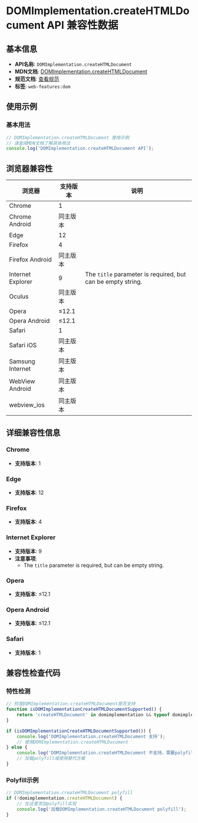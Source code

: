 # DOMImplementation.createHTMLDocument API 兼容性数据

## 基本信息

- **API名称**: `DOMImplementation.createHTMLDocument`
- **MDN文档**: [DOMImplementation.createHTMLDocument](https://developer.mozilla.org/docs/Web/API/DOMImplementation/createHTMLDocument)
- **规范文档**: [查看规范](https://dom.spec.whatwg.org/#ref-for-dom-domimplementation-createhtmldocument①)
- **标签**: `web-features:dom`

## 使用示例

### 基本用法

```javascript
// DOMImplementation.createHTMLDocument 使用示例
// 请查阅MDN文档了解具体用法
console.log('DOMImplementation.createHTMLDocument API');
```

## 浏览器兼容性

| 浏览器 | 支持版本 | 说明 |
|--------|----------|------|
| Chrome | 1 |  |
| Chrome Android | 同主版本 |  |
| Edge | 12 |  |
| Firefox | 4 |  |
| Firefox Android | 同主版本 |  |
| Internet Explorer | 9 | The `title` parameter is required, but can be empty string. |
| Oculus | 同主版本 |  |
| Opera | ≤12.1 |  |
| Opera Android | ≤12.1 |  |
| Safari | 1 |  |
| Safari iOS | 同主版本 |  |
| Samsung Internet | 同主版本 |  |
| WebView Android | 同主版本 |  |
| webview_ios | 同主版本 |  |

## 详细兼容性信息

### Chrome

- **支持版本**: 1

### Edge

- **支持版本**: 12

### Firefox

- **支持版本**: 4

### Internet Explorer

- **支持版本**: 9
- **注意事项**:
  - The `title` parameter is required, but can be empty string.

### Opera

- **支持版本**: ≤12.1

### Opera Android

- **支持版本**: ≤12.1

### Safari

- **支持版本**: 1

## 兼容性检查代码

### 特性检测

```javascript
// 检查DOMImplementation.createHTMLDocument是否支持
function isDOMImplementationCreateHTMLDocumentSupported() {
    return 'createHTMLDocument' in domimplementation && typeof domimplementation.createHTMLDocument === 'function';
}

if (isDOMImplementationCreateHTMLDocumentSupported()) {
    console.log('DOMImplementation.createHTMLDocument 支持');
    // 使用DOMImplementation.createHTMLDocument
} else {
    console.log('DOMImplementation.createHTMLDocument 不支持，需要polyfill');
    // 加载polyfill或使用替代方案
}
```

### Polyfill示例

```javascript
// DOMImplementation.createHTMLDocument polyfill
if (!domimplementation.createHTMLDocument) {
    // 在这里添加polyfill实现
    console.log('加载DOMImplementation.createHTMLDocument polyfill');
}
```


